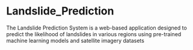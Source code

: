 # Landslide_Prediction
The Landslide Prediction System is a web-based application designed to predict the  likelihood of landslides in various regions using pre-trained machine learning models and  satellite imagery datasets
